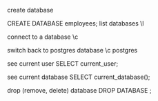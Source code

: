 create database

CREATE DATABASE employees;
list databases
\l

connect to a database
\c <database name>

switch back to postgres database
\c postgres

see current user
SELECT current_user;

see current database
SELECT current_database();

drop (remove, delete) database
DROP DATABASE <database name>;